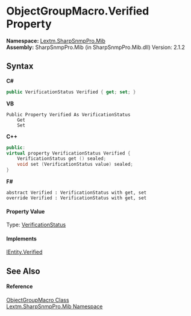 # ObjectGroupMacro.Verified Property 
 

**Namespace:**&nbsp;<a href="N_Lextm_SharpSnmpPro_Mib">Lextm.SharpSnmpPro.Mib</a><br />**Assembly:**&nbsp;SharpSnmpPro.Mib (in SharpSnmpPro.Mib.dll) Version: 2.1.2

## Syntax

**C#**<br />
``` C#
public VerificationStatus Verified { get; set; }
```

**VB**<br />
``` VB
Public Property Verified As VerificationStatus
	Get
	Set
```

**C++**<br />
``` C++
public:
virtual property VerificationStatus Verified {
	VerificationStatus get () sealed;
	void set (VerificationStatus value) sealed;
}
```

**F#**<br />
``` F#
abstract Verified : VerificationStatus with get, set
override Verified : VerificationStatus with get, set
```


#### Property Value
Type: <a href="T_Lextm_SharpSnmpPro_Mib_VerificationStatus">VerificationStatus</a>

#### Implements
<a href="P_Lextm_SharpSnmpPro_Mib_IEntity_Verified">IEntity.Verified</a><br />

## See Also


#### Reference
<a href="T_Lextm_SharpSnmpPro_Mib_ObjectGroupMacro">ObjectGroupMacro Class</a><br /><a href="N_Lextm_SharpSnmpPro_Mib">Lextm.SharpSnmpPro.Mib Namespace</a><br />